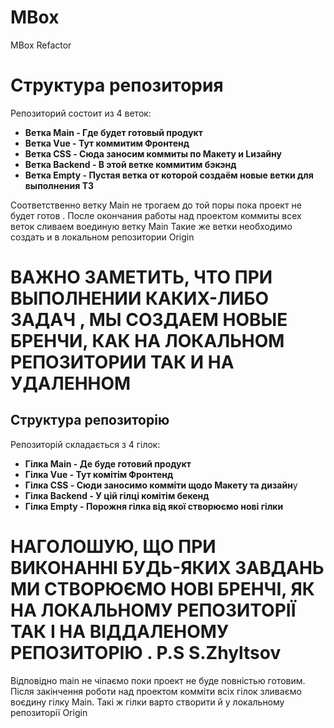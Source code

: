 # MBox
MBox Refactor

<h1> Структура репозитория </h1>
<p> Репозиторий состоит из 4 веток: 
<ul> 
    <li><b> Ветка Main - Где будет готовый продукт </b> </li> 
    <li><b> Ветка Vue - Тут коммитим Фронтенд </b> </li> 
    <li><b> Ветка CSS - Сюда заносим коммиты по Макету и Lизайну </b> </li> 
    <li><b> Ветка Backend - В этой ветке коммитим бэкэнд </b></li>
    <li><b> Ветка Empty - Пустая ветка от которой создаём новые ветки для выполнения ТЗ </b></li>
</ul>
<p>Соответственно ветку Main не трогаем до той поры пока проект не будет готов . После окончания работы над проектом коммиты всех веток сливаем воединую ветку Main 
Такие же ветки необходимо создать и в локальном репозитории Origin</p> 

<h1>
   <b>ВАЖНО ЗАМЕТИТЬ, ЧТО ПРИ ВЫПОЛНЕНИИ КАКИХ-ЛИБО ЗАДАЧ , МЫ СОЗДАЕМ НОВЫЕ БРЕНЧИ, КАК НА ЛОКАЛЬНОМ РЕПОЗИТОРИИ ТАК И НА УДАЛЕННОМ </b> 
</h1>

<h2> Структура репозиторiю </h2>
<p>  Репозиторій складається з 4 гілок:
<ul>
    <li><b> Гілка Main - Де буде готовий продукт </b></li>
    <li><b> Гілка Vue  - Тут комітім Фронтенд </b> </li> 
    <li><b> Гілка CSS  - Сюди заносимо комміти щодо Макету та дизайн</b>у</li>
    <li><b> Гiлка Backend - У цій гілці комітім бекенд </b></li>
    <Li><b> Гілка Empty - Порожня гілка від якої створюємо нові гілки </b> </li>
</ul>

<h1>
    <b>НАГОЛОШУЮ, ЩО ПРИ ВИКОНАННІ БУДЬ-ЯКИХ ЗАВДАНЬ МИ СТВОРЮЄМО НОВІ БРЕНЧІ, ЯК НА ЛОКАЛЬНОМУ РЕПОЗИТОРІЇ ТАК І НА ВІДДАЛЕНОМУ РЕПОЗИТОРIЮ . P.S S.Zhyltsov </b>
</h1>

<p>Відповідно  main не чіпаємо поки проект не буде повнiстью готовим. Після закінчення роботи над проектом комміти всіх гілок зливаємо воєдину гілку Main.
Такі ж гілки варто створити й у локальному репозиторії Origin </p>
